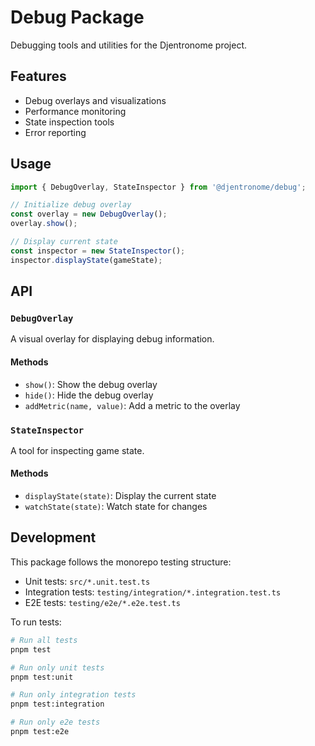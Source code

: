 # Debug Package

Debugging tools and utilities for the Djentronome project.

## Features

- Debug overlays and visualizations
- Performance monitoring
- State inspection tools
- Error reporting

## Usage

```typescript
import { DebugOverlay, StateInspector } from '@djentronome/debug';

// Initialize debug overlay
const overlay = new DebugOverlay();
overlay.show();

// Display current state
const inspector = new StateInspector();
inspector.displayState(gameState);
```

## API

### `DebugOverlay`

A visual overlay for displaying debug information.

#### Methods

- `show()`: Show the debug overlay
- `hide()`: Hide the debug overlay
- `addMetric(name, value)`: Add a metric to the overlay

### `StateInspector`

A tool for inspecting game state.

#### Methods

- `displayState(state)`: Display the current state
- `watchState(state)`: Watch state for changes

## Development

This package follows the monorepo testing structure:

- Unit tests: `src/*.unit.test.ts`
- Integration tests: `testing/integration/*.integration.test.ts`
- E2E tests: `testing/e2e/*.e2e.test.ts`

To run tests:

```bash
# Run all tests
pnpm test

# Run only unit tests
pnpm test:unit

# Run only integration tests
pnpm test:integration

# Run only e2e tests
pnpm test:e2e
```
